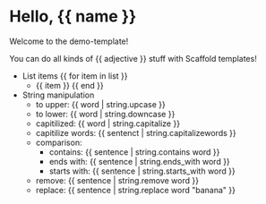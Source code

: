 # Hello, {{ name }}

Welcome to the demo-template!

You can do all kinds of {{ adjective }} stuff with Scaffold templates!

- List items
{{ for item in list }}
  - {{ item }}
{{ end }}
- String manipulation
  - to upper: {{ word | string.upcase }}
  - to lower: {{ word | string.downcase }}
  - capitilized: {{ word | string.capitalize }}
  - capitilize words: {{ sentenct | string.capitalizewords }}
  - comparison:
    - contains: {{ sentence | string.contains word }}
    - ends with: {{ sentence | string.ends_with word }}
    - starts with: {{ sentence | string.starts_with word }}
  - remove: {{ sentence | string.remove word }}
  - replace: {{ sentence | string.replace word "banana" }}
